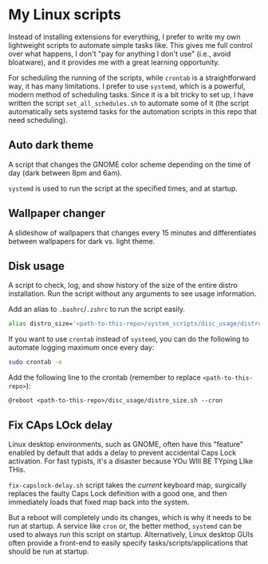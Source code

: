 # My Linux scripts

Instead of installing extensions for everything, I prefer to write my own lightweight scripts to automate simple tasks like. This gives me full control over what happens, I don't "pay for anything I don't use" (i.e., avoid bloatware), and it provides me with a great learning opportunity.

For scheduling the running of the scripts, while `crontab` is a straightforward way, it has many limitations. I prefer to use `systemd`, which is a powerful, modern method of scheduling tasks. Since it is a bit tricky to set up, I have written the script `set_all_schedules.sh` to automate some of it (the script automatically sets systemd tasks for the automation scripts in this repo that need scheduling).

## Auto dark theme

A script that changes the GNOME color scheme depending on the time of day (dark between 8pm and 6am).

`systemd` is used to run the script at the specified times, and at startup.

## Wallpaper changer

A slideshow of wallpapers that changes every 15 minutes and differentiates between wallpapers for dark vs. light theme.

## Disk usage

A script to check, log, and show history of the size of the entire distro installation. Run the script without any arguments to see usage information.

Add an alias to `.bashrc`/`.zshrc` to run the script easily.

```bash
alias distro_size='<path-to-this-repo>/system_scripts/disc_usage/distro_size.sh'
```

If you want to use `crontab` instead of `systemd`, you can do the following to automate logging maximum once every day:

```bash
sudo crontab -e
```

Add the following line to the crontab (remember to replace `<path-to-this-repo>`):

```
@reboot <path-to-this-repo>/disc_usage/distro_size.sh --cron
```

## Fix CAps LOck delay

Linux desktop environments, such as GNOME, often have this "feature" enabled by default that adds a delay to prevent accidental Caps Lock activation. For fast typists, it's a disaster because YOu WIll BE TYping LIke THis.

`fix-capslock-delay.sh` script takes the *current* keyboard map, surgically replaces the faulty Caps Lock definition with a good one, and then immediately loads that fixed map back into the system.

But a reboot will completely undo its changes, which is why it needs to be run at startup. A service like `cron` or, the better method, `systemd` can be used to always run this script on startup. Alternatively, Linux desktop GUIs often provide a front-end to easily specify tasks/scripts/applications that should be run at startup.
